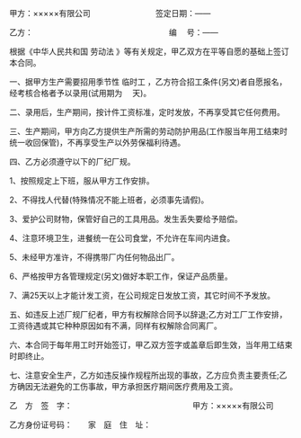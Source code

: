 
 


甲方：×××××有限公司　　　　　　　　 签定日期：——


乙方：　　　　　　　　　　　　　　　　　 编　 号：——


根据《中华人民共和国
劳动法
》等有关规定，甲乙双方在平等自愿的基础上签订本合同。


一、据甲方生产需要招用季节性
临时工
，乙方符合招工条件(另文)者自愿报名，经考核合格者予以录用(试用期为　 天)。


二、录用后，生产期间，按计件工资标准，定时发放，不再享受其它任何费用。


三、生产期间，甲方向乙方提供生产所需的劳动防护用品(工作服当年用工结束时统一收回保管)，不再享受生产以外劳保福利待遇。


四、乙方必须遵守以下的厂纪厂规。


1、按照规定上下班，服从甲方工作安排。


2、不得找人代替(特殊情况不能上班者，必须事先请假)。


3、爱护公司财物，保管好自己的工具用品。发生丢失要给予赔偿。


4、注意环境卫生，进餐统一在公司食堂，不允许在车间内进食。


5、未经甲方准许，不得携带厂内任何物品出厂。


6、严格按甲方各管理规定(另文)做好本职工作，保证产品质量。


7、满25天以上才能计发工资，在公司规定日发放工资，其它时间不予发放。


五、如违反上述厂规厂纪者，甲方有权解除合同予以辞退;乙方对工厂工作安排，工资待遇或其它种种原因如有不满，同样有权解除合同离厂。


六、本合同于每年用工时开始签订，甲乙双方签字或盖章后即生效，当年用工结束时即终止。


七、注意安全生产，乙方如违反操作规程所出现的事故，乙方应负责主要责任;乙方确因无法避免的工伤事故，甲方承担医疗期间医疗费用及工资。


乙　方　签　字：　　　　　　　　　　　　　　　 甲方：×××××有限公司


乙方身份证号码：　　家　庭　住　址：
 


 

 
 
 
 
 
  


  
 

  


  


  
 
 
 
 

